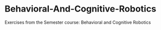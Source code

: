 # Behavioral-And-Cognitive-Robotics

Exercises from the Semester course: Behavioral and Cognitive Robotics
